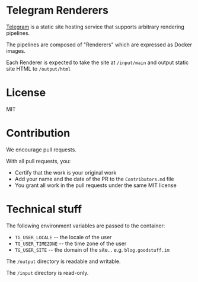 # Telegram Renderers

[Telegram](https://telegr.am) is a static site hosting
service that supports arbitrary rendering pipelines.

The pipelines are composed of "Renderers" which are
expressed as Docker images.

Each Renderer is expected to take the site at `/input/main`
and output static site HTML to `/output/html`

# License

MIT

# Contribution

We encourage pull requests.

With all pull requests, you:

* Certify that the work is your original work
* Add your name and the date of the PR to the `Contributors.md` file
* You grant all work in the pull requests under the same MIT license

# Technical stuff

The following environment variables are passed to
the container:

* `TG_USER_LOCALE` -- the locale of the user
* `TG_USER_TIMEZONE` -- the time zone of the user
* `TG_USER_SITE` -- the domain of the site... e.g. `blog.goodstuff.im`

The `/output` directory is readable and writable.

The `/input` directory is read-only.


